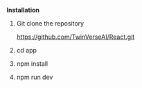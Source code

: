 **Installation**

1. Git clone the repository

      https://github.com/TwinVerseAI/React.git

2. cd app

3. npm install

4. npm run dev
